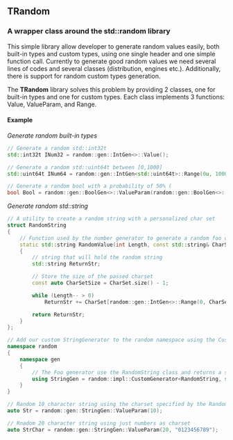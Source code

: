 ## TRandom
### A wrapper class around the std::random library

This simple library allow developer to generate random values easily, both built-in types and custom types, using one single header and one simple function call. Currently to generate good random values we need several lines of codes and several classes (distribution, engines etc.). Additionally, there is support for random custom types generation. 

The **TRandom** library solves this problem by providing 2 classes, one for built-in types and one for custom types. Each class implements 3 functions: Value, ValueParam, and Range.

#### Example
*Generate random built-in types*
```cpp
// Generate a random std::int32t
std::int32t INum32 = random::gen::IntGen<>::Value();

// Generate a random std::uint64t between [0,1000]
std::uint64t INum64 = random::gen::IntGen<std::uint64t>::Range(0u, 1000u);

// Generate a random bool with a probability of 50% (
bool Bool = random::gen::BoolGen<>::ValueParam(random::gen::BoolGen<>::ParamType(0.5));
```

*Generate random std::string*
```cpp
// A utility to create a random string with a personalized char set
struct RandomString
{
	// Function used by the number generator to generate a random foo class base on two parameter
	static std::string RandomValue(int Length, const std::string& CharSet = { "0123456789ABCDEFGHIJKLMNOPQRSTUVWXYZabcdefghijklmnopqrstuvwxyz" })
	{
		// string that will hold the random string
		std::string ReturnStr;

		// Store the size of the passed charset
		const auto CharSetSize = CharSet.size() - 1;

		while (Length-- > 0)
			ReturnStr += CharSet[random::gen::IntGen<>::Range(0, CharSetSize)];

		return ReturnStr;
	}
};

// Add our custom StringGenerator to the random namespace using the CustomGenerator class for consistent use in the rest of the program
namespace random
{
	namespace gen
	{
		// The Foo generator use the RandomString class and returns a std::string 
		using StringGen = random::impl::CustomGenerator<RandomString, std::string>;
	}
}

// Random 10 character string using the charset specified by the RandomString class
auto Str = random::gen::StringGen::ValueParam(10);

// Rnadom 20 character string using just numbers as charset
auto StrChar = random::gen::StringGen::ValueParam(20, "0123456789");
```

